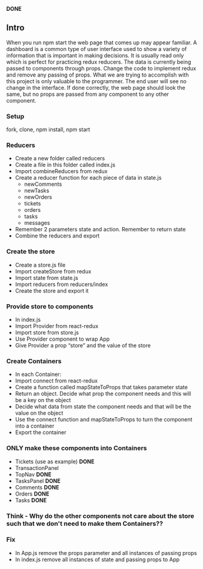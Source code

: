 **DONE**

## Intro
When you run npm start the web page that comes up may appear familiar. A dashboard is a common type of user interface used to show a variety of information that is important in making decisions. It is usually read only which is perfect for practicing redux reducers. The data is currently being passed to components through props. Change the code to implement redux and remove any passing of props. What we are trying to accomplish with this project is only valuable to the programmer. The end user will see no change in the interface.
If done correctly, the web page should look the same, but no props are passed from any component to any other component.

### Setup
fork, clone, npm install, npm start

### Reducers
* Create a new folder called reducers
* Create a file in this folder called index.js
* Import combineReducers from redux
* Create a reducer function for each piece of data in state.js
  * newComments
  * newTasks
  * newOrders
  * tickets
  * orders
  * tasks
  * messages
* Remember 2 parameters state and action. Remember to return state
* Combine the reducers and export
  


### Create the store
* Create a store.js file
* Import createStore from redux
* Import state from state.js
* Import reducers from reducers/index
* Create the store and export it

### Provide store to components
* In index.js
* Import Provider from react-redux
* Import store from store.js
* Use Provider component to wrap App
* Give Provider a prop “store” and the value of the store

### Create Containers
* In each Container:
* Import connect from react-redux
* Create a function called mapStateToProps that takes parameter state
* Return an object. Decide what prop the component needs and this will be a key on the object
* Decide what data from state the component needs and that will be the value on the object
* Use the connect function and mapStateToProps to turn the component into a container
* Export the container

### ONLY make these components into Containers
* Tickets (use as example) **DONE**
* TransactionPanel 
* TopNav **DONE**
* TasksPanel **DONE**
* Comments **DONE**
* Orders **DONE**
* Tasks **DONE**

### Think - Why do the other components not care about the store such that we don't need to make them Containers??

### Fix
* In App.js remove the props parameter and all instances of passing props 
* In index.js remove all instances of state and passing props to App

